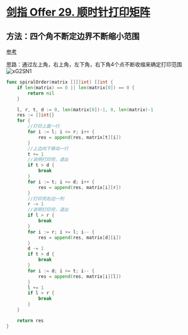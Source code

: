 # [剑指 Offer 29. 顺时针打印矩阵](https://leetcode-cn.com/problems/shun-shi-zhen-da-yin-ju-zhen-lcof/)

## 方法：四个角不断定边界不断缩小范围

[参考](https://leetcode-cn.com/leetbook/read/illustration-of-algorithm/5vfb5v/)

思路：通过左上角，右上角，左下角，右下角4个点不断收缩来确定打印范围
![xG2SN1](https://cdn.jsdelivr.net/gh/sivanWu0222/ImageHosting@master/uPic/xG2SN1.png)




```go
func spiralOrder(matrix [][]int) []int {
	if len(matrix) == 0 || len(matrix[0]) == 0 {
		return nil
	}

	l, r, t, d := 0, len(matrix[0])-1, 0, len(matrix)-1
	res := []int{}
	for {
		//打印上面一行
		for i := l; i <= r; i++ {
			res = append(res, matrix[t][i])
		}
		//上边向下移动一行
		t += 1
		//说明打印完，退出
		if t > d {
			break
		}
		for i := t; i <= d; i++ {
			res = append(res, matrix[i][r])
		}
		//打印完右边一列
		r -= 1
		//说明打印完，退出
		if l > r {
			break
		}
		for i := r; i >= l; i-- {
			res = append(res, matrix[d][i])
		}
		d -= 1
		if t > d {
			break
		}
		for i := d; i >= t; i-- {
			res = append(res, matrix[i][l])
		}
		l += 1
		if l > r {
			break
		}
	}

	return res
}

```

